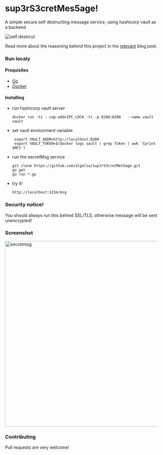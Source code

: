 # sup3rS3cretMes5age!

A simple secure self destructing message service, using hashicorp vault as a backend

![self destrcut](https://media.giphy.com/media/LBlyAAFJ71eMw/giphy.gif)

Read more about the reasoning behind this project in the [relevant](https://blog.algolia.com/secure-tool-for-one-time-self-destructing-messages/) blog post.

### Run localy 

#### Prequisites

* [Go](https://golang.org/doc/install)
* [Docker](https://docs.docker.com/engine/installation/)

#### Installing

* run hashicorp vault server 

    ` docker run -ti --cap-add=IPC_LOCK -ti -p 8200:8200   --name vault vault `

* set vault environment variable 

   ```shell 
    export VAULT_ADDR=http://localhost:8200
    export VAULT_TOKEN=$(docker logs vault | grep Token | awk '{print $NF}')
   ```

* run the secretMsg service
  ```shell
  git clone https://github.com/algolia/sup3rS3cretMes5age.git
  go get
  go run *.go
	```

* try it!

   `http://localhost:1234/msg`
	
	
### Security notice!
 You should always run this behind SSL/TLS, otherwise message will be sent unencrypted!


### Screenshot

<img width="610" alt="secretmsg" src="https://user-images.githubusercontent.com/357094/29357449-e9268adc-8277-11e7-8fef-b1eabfe62444.png">

### Contributing

Pull requests are very welcome!


